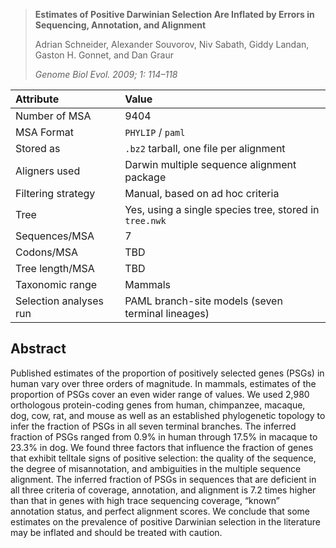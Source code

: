 > **Estimates of Positive Darwinian Selection Are Inflated by Errors in Sequencing, Annotation, and Alignment**
> 
> Adrian Schneider, Alexander Souvorov, Niv Sabath, Giddy Landan, Gaston H. Gonnet, and Dan Graur
> 
> _Genome Biol Evol. 2009; 1: 114–118_



| Attribute      | Value | 
| :---        |    :----   | 
| Number of MSA      | 9404       | 
| MSA Format	      | `PHYLIP` / `paml` | 
| Stored as	      | `.bz2` tarball, one file per alignment       | 
| Aligners used     | Darwin multiple sequence alignment package       | 
| Filtering strategy     | Manual, based on ad hoc criteria       |
| Tree	      | Yes, using a single species tree, stored in `tree.nwk`  | 
| Sequences/MSA      | 7       | 
| Codons/MSA      | TBD       | 
| Tree length/MSA      | TBD       | 
| Taxonomic range      | Mammals       | 
| Selection analyses run      | PAML branch-site models (seven terminal lineages)    |

Abstract
--------
Published estimates of the proportion of positively selected genes (PSGs) in human vary over three orders of magnitude. In mammals, estimates of the proportion of PSGs cover an even wider range of values. We used 2,980 orthologous protein-coding genes from human, chimpanzee, macaque, dog, cow, rat, and mouse as well as an established phylogenetic topology to infer the fraction of PSGs in all seven terminal branches. The inferred fraction of PSGs ranged from 0.9% in human through 17.5% in macaque to 23.3% in dog. We found three factors that influence the fraction of genes that exhibit telltale signs of positive selection: the quality of the sequence, the degree of misannotation, and ambiguities in the multiple sequence alignment. The inferred fraction of PSGs in sequences that are deficient in all three criteria of coverage, annotation, and alignment is 7.2 times higher than that in genes with high trace sequencing coverage, “known” annotation status, and perfect alignment scores. We conclude that some estimates on the prevalence of positive Darwinian selection in the literature may be inflated and should be treated with caution.